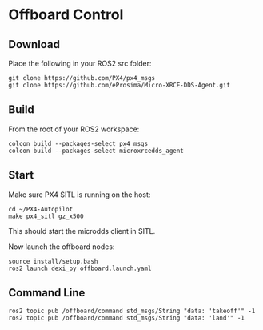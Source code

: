 # Offboard Control

## Download

Place the following in your ROS2 src folder:

```
git clone https://github.com/PX4/px4_msgs
git clone https://github.com/eProsima/Micro-XRCE-DDS-Agent.git
```

## Build

From the root of your ROS2 workspace:

```
colcon build --packages-select px4_msgs
colcon build --packages-select microxrcedds_agent
```

## Start

Make sure PX4 SITL is running on the host:

```
cd ~/PX4-Autopilot
make px4_sitl gz_x500
```

This should start the microdds client in SITL.

Now launch the offboard nodes:

```
source install/setup.bash
ros2 launch dexi_py offboard.launch.yaml
```

## Command Line
```
ros2 topic pub /offboard/command std_msgs/String "data: 'takeoff'" -1
ros2 topic pub /offboard/command std_msgs/String "data: 'land'" -1
```
